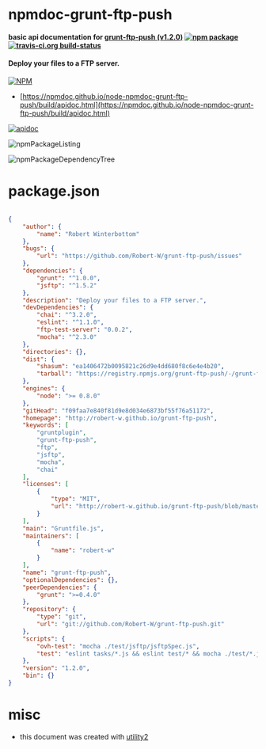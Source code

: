 # npmdoc-grunt-ftp-push

#### basic api documentation for  [grunt-ftp-push (v1.2.0)](http://robert-w.github.io/grunt-ftp-push)  [![npm package](https://img.shields.io/npm/v/npmdoc-grunt-ftp-push.svg?style=flat-square)](https://www.npmjs.org/package/npmdoc-grunt-ftp-push) [![travis-ci.org build-status](https://api.travis-ci.org/npmdoc/node-npmdoc-grunt-ftp-push.svg)](https://travis-ci.org/npmdoc/node-npmdoc-grunt-ftp-push)

#### Deploy your files to a FTP server.

[![NPM](https://nodei.co/npm/grunt-ftp-push.png?downloads=true&downloadRank=true&stars=true)](https://www.npmjs.com/package/grunt-ftp-push)

- [https://npmdoc.github.io/node-npmdoc-grunt-ftp-push/build/apidoc.html](https://npmdoc.github.io/node-npmdoc-grunt-ftp-push/build/apidoc.html)

[![apidoc](https://npmdoc.github.io/node-npmdoc-grunt-ftp-push/build/screenCapture.buildCi.browser.%252Ftmp%252Fbuild%252Fapidoc.html.png)](https://npmdoc.github.io/node-npmdoc-grunt-ftp-push/build/apidoc.html)

![npmPackageListing](https://npmdoc.github.io/node-npmdoc-grunt-ftp-push/build/screenCapture.npmPackageListing.svg)

![npmPackageDependencyTree](https://npmdoc.github.io/node-npmdoc-grunt-ftp-push/build/screenCapture.npmPackageDependencyTree.svg)



# package.json

```json

{
    "author": {
        "name": "Robert Winterbottom"
    },
    "bugs": {
        "url": "https://github.com/Robert-W/grunt-ftp-push/issues"
    },
    "dependencies": {
        "grunt": "^1.0.0",
        "jsftp": "^1.5.2"
    },
    "description": "Deploy your files to a FTP server.",
    "devDependencies": {
        "chai": "^3.2.0",
        "eslint": "^1.1.0",
        "ftp-test-server": "0.0.2",
        "mocha": "^2.3.0"
    },
    "directories": {},
    "dist": {
        "shasum": "ea1406472b0095821c26d9e4dd680f8c6e4e4b20",
        "tarball": "https://registry.npmjs.org/grunt-ftp-push/-/grunt-ftp-push-1.2.0.tgz"
    },
    "engines": {
        "node": ">= 0.8.0"
    },
    "gitHead": "f09faa7e840f81d9e8d034e6873bf55f76a51172",
    "homepage": "http://robert-w.github.io/grunt-ftp-push",
    "keywords": [
        "gruntplugin",
        "grunt-ftp-push",
        "ftp",
        "jsftp",
        "mocha",
        "chai"
    ],
    "licenses": [
        {
            "type": "MIT",
            "url": "http://robert-w.github.io/grunt-ftp-push/blob/master/LICENSE-MIT"
        }
    ],
    "main": "Gruntfile.js",
    "maintainers": [
        {
            "name": "robert-w"
        }
    ],
    "name": "grunt-ftp-push",
    "optionalDependencies": {},
    "peerDependencies": {
        "grunt": ">=0.4.0"
    },
    "repository": {
        "type": "git",
        "url": "git://github.com/Robert-W/grunt-ftp-push.git"
    },
    "scripts": {
        "ovh-test": "mocha ./test/jsftp/jsftpSpec.js",
        "test": "eslint tasks/*.js && eslint test/* && mocha ./test/*.js"
    },
    "version": "1.2.0",
    "bin": {}
}
```



# misc
- this document was created with [utility2](https://github.com/kaizhu256/node-utility2)
